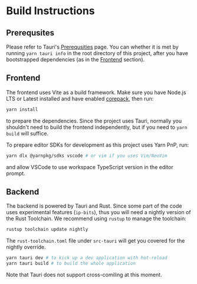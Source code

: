 # Build Instructions

## Prerequsites

Please refer to Tauri's [Prerequsities](https://tauri.app/v1/guides/getting-started/prerequisites) page. You can whether it is met by running `yarn tauri info` in the root directory of this project, after you have bootstrapped dependencies (as in the [Frontend](#frontend) section).

## Frontend

The frontend uses Vite as a build framework. Make sure you have Node.js LTS or Latest installed and have enabled [corepack](https://nodejs.org/api/corepack.html), then run:

```bash
yarn install
```

to prepare the dependencies. Since the project uses Tauri, normally you shouldn't need to build the frontend independently, but if you need to `yarn build` will suffice. 

To prepare editor SDKs for development as this project uses Yarn PnP, run:

```bash
yarn dlx @yarnpkg/sdks vscode # or vim if you uses Vim/NeoVim
```

and allow VSCode to use workspace TypeScript version in the editor prompt.

## Backend

The backend is powered by Tauri and Rust. Since some part of the code uses experimental features (`ip-bits`), thus you will need a nightly version of the Rust Toolchain. We recommend using `rustup` to manage the toolchain:

```bash
rustup toolchain update nightly
```

The `rust-toolchain.toml` file under `src-tauri` will get you covered for the nightly override.

```bash
yarn tauri dev # to kick up a dev application with hot-reload
yarn tauri build # to build the whole application
```

Note that Tauri does not support cross-comiling at this moment.
